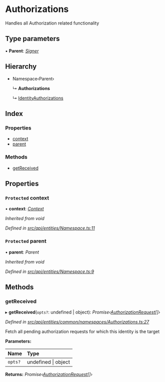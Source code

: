 # Authorizations

Handles all Authorization related functionality

## Type parameters

▪ **Parent**: [_Signer_](../globals.md#signer)

## Hierarchy

* Namespace‹Parent›

  ↳ **Authorizations**

  ↳ [IdentityAuthorizations](identityauthorizations.md)

## Index

### Properties

* [context](authorizations.md#protected-context)
* [parent](authorizations.md#protected-parent)

### Methods

* [getReceived](authorizations.md#getreceived)

## Properties

### `Protected` context

• **context**: [_Context_](context.md)

_Inherited from void_

_Defined in_ [_src/api/entities/Namespace.ts:11_](https://github.com/PolymathNetwork/polymesh-sdk/blob/7362b318/src/api/entities/Namespace.ts#L11)

### `Protected` parent

• **parent**: _Parent_

_Inherited from void_

_Defined in_ [_src/api/entities/Namespace.ts:9_](https://github.com/PolymathNetwork/polymesh-sdk/blob/7362b318/src/api/entities/Namespace.ts#L9)

## Methods

### getReceived

▸ **getReceived**\(`opts?`: undefined \| object\): _Promise‹_[_AuthorizationRequest_](authorizationrequest.md)_\[\]›_

_Defined in_ [_src/api/entities/common/namespaces/Authorizations.ts:27_](https://github.com/PolymathNetwork/polymesh-sdk/blob/7362b318/src/api/entities/common/namespaces/Authorizations.ts#L27)

Fetch all pending authorization requests for which this identity is the target

**Parameters:**

| Name | Type |
| :--- | :--- |
| `opts?` | undefined \| object |

**Returns:** _Promise‹_[_AuthorizationRequest_](authorizationrequest.md)_\[\]›_

